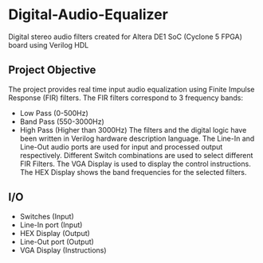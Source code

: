 # Digital-Audio-Equalizer
Digital stereo audio filters created for Altera DE1 SoC (Cyclone 5 FPGA) board using Verilog HDL

## Project Objective
The project provides real time input audio equalization using Finite Impulse Response (FIR) filters.
The FIR filters correspond to 3 frequency bands:
* Low Pass (0-500Hz)
* Band Pass (550-3000Hz)
* High Pass (Higher than 3000Hz)
The filters and the digital logic have been written in Verilog hardware description language.
The Line-In and Line-Out audio ports are used for input and processed output respectively.
Different Switch combinations are used to select different FIR Filters.
The VGA Display is used to display the control instructions.
The HEX Display shows the band frequencies for the selected filters.

## I/O
* Switches (Input)
* Line-In port (Input)
* HEX Display (Output)
* Line-Out port (Output)
* VGA Display (Instructions)
